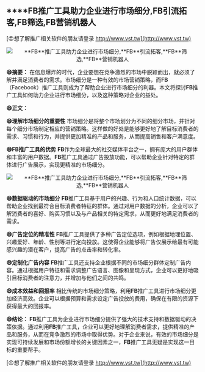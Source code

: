 ## ****FB**推广工具助力企业进行市场细分,**FB**引流拓客,**FB**筛选,**FB**营销机器人**

[😍想了解推广相关软件的朋友请登录 http://www.vst.tw](http://www.vst.tw)

 <center><img src="https://vst.tw/MP4/tuiguang/png/4.png" alt="**FB**推广工具助力企业进行市场细分,**FB**引流拓客,**FB**筛选,**FB**营销机器人"></center>

**😄摘要：**
在信息爆炸的时代，企业要想在竞争激烈的市场中脱颖而出，就必须了解并满足消费者的需求。市场细分是一种有效的市场营销策略，而**FB**（Facebook）推广工具则成为了帮助企业进行市场细分的利器。本文将探讨**FB**推广工具如何助力企业进行市场细分，以及这种策略对企业的益处。

**😄正文：**

**😄理解市场细分的重要性**
市场细分是将整个市场划分为不同的细分市场，并针对每个细分市场制定相应的营销策略。这样做的好处是能够更好地了解目标消费者的需求、习惯和行为，并提供更加精准的产品和服务，从而提高销售和客户满意度。

**😄**FB**推广工具的优势**
**FB**作为全球最大的社交媒体平台之一，拥有庞大的用户群体和丰富的用户数据。**FB**推广工具通过广告投放功能，可以帮助企业针对特定的群体进行广告展示，实现更精准的市场细分。

 <center><img src="https://vst.tw/MP4/tuiguang/png/1.png" alt="**FB**推广工具助力企业进行市场细分,**FB**引流拓客,**FB**筛选,**FB**营销机器人"></center>

**😄数据驱动的市场细分**
**FB**推广工具基于用户的兴趣、行为和人口统计数据，可以帮助企业找到最符合目标消费者特征的群体。通过对用户数据的分析，企业可以了解消费者的喜好、购买习惯以及与产品相关的特定需求，从而更好地满足消费者的需求。

**😄广告定位的精准性**
**FB**推广工具提供了多种广告定位选项，例如根据地理位置、兴趣爱好、年龄、性别等进行定向投放。这使得企业能够将广告仅展示给最有可能感兴趣的潜在客户，提高广告的点击率和转化率。

**😄定制化广告内容**
**FB**推广工具还支持企业根据不同的市场细分群体定制广告内容。通过根据用户特征和需求调整广告语言、图像和呈现方式，企业可以更好地吸引目标消费者的注意力，并增加与他们之间的共鸣。

**😄成本效益和回报率**
相比传统的市场细分策略，利用**FB**推广工具进行市场细分更加经济高效。企业可以根据预算和需求设定广告投放的费用，确保在有限的资源下获得最大的回报率。

**😄结论：**
**FB**推广工具为企业进行市场细分提供了强大的技术支持和数据驱动的决策依据。通过利用**FB**推广工具，企业可以更好地理解消费者需求，提供精准的产品和服务，从而在竞争激烈的市场中取得优势。对于企业来说，有效的市场细分是实现可持续发展和市场份额增长的关键因素之一，**FB**推广工具无疑是实现这一目标的重要帮手。

[😍想了解推广相关软件的朋友请登录 http://www.vst.tw](http://www.vst.tw)



